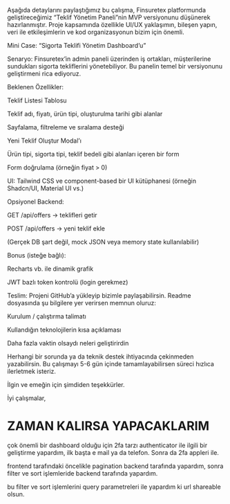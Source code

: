 Aşağıda detaylarını paylaştığımız bu çalışma, Finsuretex platformunda geliştireceğimiz “Teklif Yönetim Paneli”nin MVP versiyonunu düşünerek hazırlanmıştır. Proje kapsamında özellikle UI/UX yaklaşımın, bileşen yapın, veri ile etkileşimlerin ve kod organizasyonun bizim için önemli.

Mini Case: “Sigorta Teklifi Yönetim Dashboard’u”

Senaryo:
Finsuretex’in admin paneli üzerinden iş ortakları, müşterilerine sundukları sigorta tekliflerini yönetebiliyor. Bu panelin temel bir versiyonunu geliştirmeni rica ediyoruz.

Beklenen Özellikler:

Teklif Listesi Tablosu

Teklif adı, fiyatı, ürün tipi, oluşturulma tarihi gibi alanlar

Sayfalama, filtreleme ve sıralama desteği

Yeni Teklif Oluştur Modal’ı

Ürün tipi, sigorta tipi, teklif bedeli gibi alanları içeren bir form

Form doğrulama (örneğin fiyat > 0)

UI: Tailwind CSS ve component-based bir UI kütüphanesi (örneğin Shadcn/UI, Material UI vs.)

Opsiyonel Backend:

GET /api/offers → teklifleri getir

POST /api/offers → yeni teklif ekle

(Gerçek DB şart değil, mock JSON veya memory state kullanılabilir)

Bonus (isteğe bağlı):

Recharts vb. ile dinamik grafik

JWT bazlı token kontrolü (login gerekmez)

Teslim: Projeni GitHub’a yükleyip bizimle paylaşabilirsin. Readme dosyasında şu bilgilere yer verirsen memnun oluruz:

Kurulum / çalıştırma talimatı

Kullandığın teknolojilerin kısa açıklaması

Daha fazla vaktin olsaydı neleri geliştirirdin

Herhangi bir sorunda ya da teknik destek ihtiyacında çekinmeden yazabilirsin. Bu çalışmayı 5-6 gün içinde tamamlayabilirsen süreci hızlıca ilerletmek isteriz.

İlgin ve emeğin için şimdiden teşekkürler.

İyi çalışmalar,



# ZAMAN KALIRSA YAPACAKLARIM

çok önemli bir dashboard olduğu için 2fa tarzı authenticator ile ilgili bir geliştirme yapardım, ilk başta e mail ya da telefon. Sonra da 2fa appleri ile.

frontend tarafındaki öncelikle pagination backend tarafında yapardım, sonra filter ve sort işlemleride backend tarafında yapardım.

bu filter ve sort işlemlerini query parametreleri ile yapardım ki url shareable olsun.